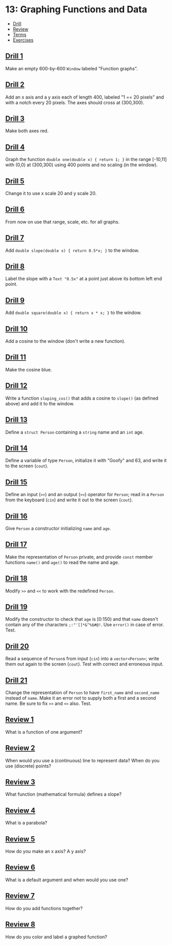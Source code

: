 # 13: Graphing Functions and Data

- [Drill](#drill-1)
- [Review](#review-1)
- [Terms](terms.txt)
- [Exercises](#exercise-1)

## [Drill 1](drill/01)
Make an empty 600-by-600 `Window` labeled "Function graphs".

## [Drill 2](drill/02)
Add an x axis and a y axis each of length 400, labeled "1 == 20 pixels" and with a notch every 20 pixels. The axes should cross at (300,300).

## [Drill 3](drill/03)
Make both axes red.

## [Drill 4](drill/04)
Graph the function `double one(double x) { return 1; }` in the range [-10,11] with (0,0) at (300,300) using 400 points and no scaling (in the window).

## [Drill 5](drill/05)
Change it to use x scale 20 and y scale 20.

## [Drill 6](drill/06)
From now on use that range, scale, etc. for all graphs.

## [Drill 7](drill/07)
Add `double slope(double x) { return 0.5*x; }` to the window.

## [Drill 8](drill/08)
Label the slope with a `Text "0.5x"` at a point just above its bottom left end point.

## [Drill 9](drill/09)
Add `double square(double x) { return x * x; }` to the window.

## [Drill 10](drill/10)
Add a cosine to the window (don't write a new function).

## [Drill 11](drill/11)
Make the cosine blue.

## [Drill 12](drill/12)
Write a function `sloping_cos()` that adds a cosine to `slope()` (as defined above) and add it to the window.

## [Drill 13](drill/13)
Define a `struct Person` containing a `string` name and an `int` age.

## [Drill 14](drill/14)
Define a variable of type `Person`, initialize it with "Goofy" and 63, and write it to the screen (`cout`).

## [Drill 15](drill/15)
Define an input (`>>`) and an output (`<<`) operator for `Person`; read in a `Person` from the keyboard (`cin`) and write it out to the screen (`cout`).

## [Drill 16](drill/16)
Give `Person` a constructor initializing `name` and `age`.

## [Drill 17](drill/17)
Make the representation of `Person` private, and provide `const` member functions `name()` and `age()` to read the name and age.

## [Drill 18](drill/18)
Modify `>>` and `<<` to work with the redefined `Person`.

## [Drill 19](drill/19)
Modify the constructor to check that `age` is [0:150) and that `name` doesn't contain any of the characters `;:"'[]*&^%$#@!`. Use `error()` in case of error. Test.

## [Drill 20](drill/20)
Read a sequence of `Person`s from input (`cin`) into a `vector<Person>`; write them out again to the screen (`cout`). Test with correct and erroneous input.

## [Drill 21](drill/21)
Change the representation of `Person` to have `first_name` and `second_name` instead of `name`. Make it an error not to supply both a first and a second name. Be sure to fix `>>` and `<<` also. Test.


## [Review 1](review/01.txt)
What is a function of one argument?

## [Review 2](review/02.txt)
When would you use a (continuous) line to represent data? When do you use (discrete) points?

## [Review 3](review/03.txt)
What function (mathematical formula) defines a slope?

## [Review 4](review/04.txt)
What is a parabola?

## [Review 5](review/05.txt)
How do you make an x axis? A y axis?

## [Review 6](review/06.txt)
What is a default argument and when would you use one?

## [Review 7](review/07.txt)
How do you add functions together?
 
## [Review 8](review/08.txt)
How do you color and label a graphed function?
